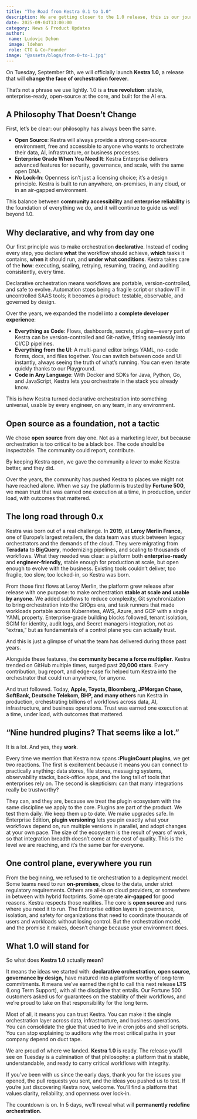 ```yaml
---
title: "The Road from Kestra 0.1 to 1.0"
description: We are getting closer to the 1.0 release, this is our journey
date: 2025-09-04T13:00:00
category: News & Product Updates
author:
 name: Ludovic Dehon
 image: ldehon
 role: CTO & Co-Founder
image: "@assets/blogs/from-0-to-1.jpg"
---
```


On Tuesday, September 9th, we will officially launch **Kestra 1.0,** a release that will **change the face of orchestration forever**.

That’s not a phrase we use lightly. 1.0 is a **true revolution**: stable, enterprise-ready, open-source at the core, and built for the AI era.

## A Philosophy That Doesn’t Change

First, let’s be clear: our philosophy has always been the same.

- **Open Source**: Kestra will always provide a strong open-source environment, free and accessible to anyone who wants to orchestrate their data, AI, infrastructure, or business processes.
- **Enterprise Grade When You Need It**: Kestra Enterprise delivers advanced features for security, governance, and scale, with the same open DNA.
- **No Lock-In**: Openness isn’t just a licensing choice; it’s a design principle. Kestra is built to run anywhere, on-premises, in any cloud, or in an air-gapped environment.

This balance between **community accessibility** and **enterprise reliability** is the foundation of everything we do, and it will continue to guide us well beyond 1.0.

## Why declarative, and why from day one

Our first principle was to make orchestration **declarative**. Instead of coding every step, you declare **what** the workflow should achieve, **which** tasks it contains, **when** it should run, and **under what conditions**. Kestra takes care of the **how**: executing, scaling, retrying, resuming, tracing, and auditing consistently, every time.

Declarative orchestration means workflows are portable, version-controlled, and safe to evolve. Automation stops being a fragile script or shadow IT in uncontrolled SAAS tools; it becomes a product: testable, observable, and governed by design.

Over the years, we expanded the model into a **complete developer experience**:

- **Everything as Code**: Flows, dashboards, secrets, plugins—every part of Kestra can be version-controlled and Git-native, fitting seamlessly into CI/CD pipelines.
- **Everything from the UI**: A multi-panel editor brings YAML, no-code forms, docs, and files together. You can switch between code and UI instantly, always seeing the truth of what’s running. You can even iterate quickly thanks to our Playground.
- **Code in Any Language**: With Docker and SDKs for Java, Python, Go, and JavaScript, Kestra lets you orchestrate in the stack you already know.

This is how Kestra turned declarative orchestration into something universal, usable by every engineer, on any team, in any environment.

## Open source as a foundation, not a tactic

We chose **open source** from day one. Not as a marketing lever, but because orchestration is too critical to be a black box. The code should be inspectable. The community could report, contribute.

By keeping Kestra open, we gave the community a lever to make Kestra better, and they did.

Over the years, the community has pushed Kestra to places we might not have reached alone. When we say the platform is trusted by **Fortune 500**, we mean trust that was earned one execution at a time, in production, under load, with outcomes that mattered.

## The long road through 0.x

Kestra was born out of a real challenge. In **2019**, at **Leroy Merlin France**, one of Europe’s largest retailers, the data team was stuck between legacy orchestrators and the demands of the cloud. They were migrating from **Teradata** to **BigQuery**, modernizing pipelines, and scaling to thousands of workflows. What they needed was clear: a platform both **enterprise-ready** and **engineer-friendly,** stable enough for production at scale, but open enough to evolve with the business. Existing tools couldn’t deliver, too fragile, too slow, too locked-in, so Kestra was born.

From those first flows at Leroy Merlin, the platform grew release after release with one purpose: to make orchestration **stable at scale and usable by anyone.** We added subflows to reduce complexity, Git synchronization to bring orchestration into the GitOps era, and task runners that made workloads portable across Kubernetes, AWS, Azure, and GCP with a single YAML property. Enterprise-grade building blocks followed, tenant isolation, SCIM for identity, audit logs, and Secret managers integration, not as “extras,” but as fundamentals of a control plane you can actually trust.

And this is just a glimpse of what the team has delivered during those past years.

Alongside these features, the **community became a force multiplier.** Kestra trended on GitHub multiple times, surged past **20,000 stars**. Every contribution, bug report, and edge-case fix helped turn Kestra into the orchestrator that could run anywhere, for anyone.

And trust followed. Today, **Apple, Toyota, Bloomberg, JPMorgan Chase, SoftBank, Deutsche Telekom, BHP, and many others** run Kestra in production, orchestrating billions of workflows across data, AI, infrastructure, and business operations. Trust was earned one execution at a time, under load, with outcomes that mattered.

## “Nine hundred plugins? That seems like a lot.”

It is a lot. And yes, they **work**.

Every time we mention that Kestra now spans **:PluginCount plugins**, we get two reactions. The first is excitement because it means you can connect to practically anything: data stores, file stores, messaging systems, observability stacks, back‑office apps, and the long tail of tools that enterprises rely on. The second is skepticism: can that many integrations really be trustworthy?

They can, and they are, because we treat the plugin ecosystem with the same discipline we apply to the core. Plugins are part of the product. We test them daily. We keep them up to date. We make upgrades safe. In Enterprise Edition, **plugin versioning** lets you pin exactly what your workflows depend on, run multiple versions in parallel, and adopt changes at your own pace. The size of the ecosystem is the result of years of work, so that integration breadth doesn’t come at the cost of quality. This is the level we are reaching, and it’s the same bar for everyone.

## One control plane, everywhere you run

From the beginning, we refused to tie orchestration to a deployment model. Some teams need to run **on‑premises**, close to the data, under strict regulatory requirements. Others are all‑in on cloud providers, or somewhere in between with hybrid footprints. Some operate **air‑gapped** for good reasons. Kestra respects those realities. The core is **open source** and runs where you need it to run. The Enterprise edition layers in governance, isolation, and safety for organizations that need to coordinate thousands of users and workloads without losing control. But the orchestration model, and the promise it makes, doesn’t change because your environment does.

## What 1.0 will stand for

So what does **Kestra 1.0** actually **mean**?

It means the ideas we started with: **declarative orchestration**, **open source**, **governance by design,** have matured into a platform worthy of long‑term commitments. It means we’ve earned the right to call this next release **LTS** (Long Term Support), with all the discipline that entails. Our Fortune 500 customers asked us for guarantees on the stability of their workflows, and we’re proud to take on that responsibility for the long term.

Most of all, it means you can trust Kestra. You can make it the single orchestration layer across data, infrastructure, and business operations. You can consolidate the glue that used to live in cron jobs and shell scripts. You can stop explaining to auditors why the most critical paths in your company depend on duct tape.

We are proud of where we landed. **Kestra 1.0** is ready. The release you’ll see on Tuesday is a culmination of that philosophy: a platform that is stable, understandable, and ready to carry critical workflows with integrity.

If you’ve been with us since the early days, thank you for the issues you opened, the pull requests you sent, and the ideas you pushed us to test. If you’re just discovering Kestra now, welcome. You’ll find a platform that values clarity, reliability, and openness over lock‑in.

The countdown is on. In 5 days, we’ll reveal what will **permanently redefine orchestration.**
